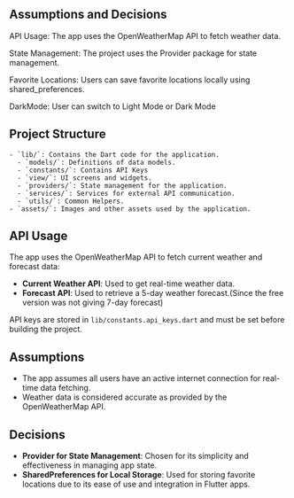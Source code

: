 ## Assumptions and Decisions

API Usage: The app uses the OpenWeatherMap API to fetch weather data.

State Management: The project uses the Provider package for state management.

Favorite Locations: Users can save favorite locations locally using shared_preferences.

DarkMode: User can switch to Light Mode or Dark Mode

## Project Structure
```
- `lib/`: Contains the Dart code for the application.
  - `models/`: Definitions of data models.
  - `constants/`: Contains API Keys
  - `view/`: UI screens and widgets.
  - `providers/`: State management for the application.
  - `services/`: Services for external API communication.
  - `utils/`: Common Helpers.
- `assets/`: Images and other assets used by the application.
```
## API Usage

The app uses the OpenWeatherMap API to fetch current weather and forecast data:

- **Current Weather API**: Used to get real-time weather data.
- **Forecast API**: Used to retrieve a 5-day weather forecast.(Since the free version was not giving 7-day forecast)

API keys are stored in `lib/constants.api_keys.dart` and must be set before building the project.

## Assumptions

- The app assumes all users have an active internet connection for real-time data fetching.
- Weather data is considered accurate as provided by the OpenWeatherMap API.

## Decisions

- **Provider for State Management**: Chosen for its simplicity and effectiveness in managing app state.
- **SharedPreferences for Local Storage**: Used for storing favorite locations due to its ease of use and integration in Flutter apps.
